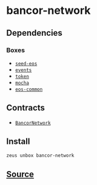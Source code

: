 
bancor-network
====================







## Dependencies
### Boxes
* [`seed-eos`](seed-eos.md)
* [`events`](events.md)
* [`token`](token.md)
* [`mocha`](mocha.md)
* [`eos-common`](eos-common.md)



## Contracts
* [`BancorNetwork`](https://github.com/liquidapps-io/zeus-sdk/tree/master/boxes/groups/economics/bancor-network/contracts/eos/BancorNetwork)
## Install
```bash
zeus unbox bancor-network
```













## [Source](https://github.com/liquidapps-io/zeus-sdk/tree/master/boxes/groups/economics/bancor-network)